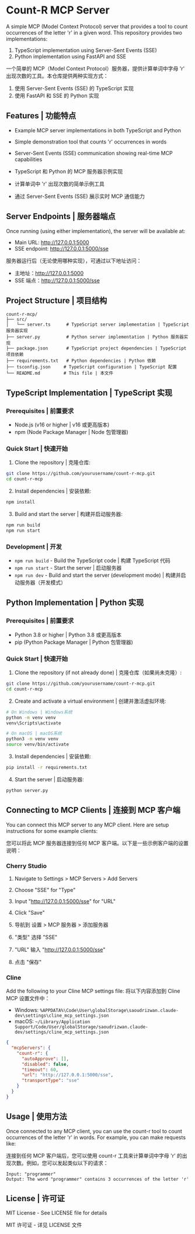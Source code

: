 # Count-R MCP Server

A simple MCP (Model Context Protocol) server that provides a tool to count occurrences of the letter 'r' in a given word. This repository provides two implementations:
1. TypeScript implementation using Server-Sent Events (SSE)
2. Python implementation using FastAPI and SSE

一个简单的 MCP（Model Context Protocol）服务器，提供计算单词中字母 'r' 出现次数的工具。本仓库提供两种实现方式：
1. 使用 Server-Sent Events (SSE) 的 TypeScript 实现
2. 使用 FastAPI 和 SSE 的 Python 实现

## Features | 功能特点

- Example MCP server implementations in both TypeScript and Python
- Simple demonstration tool that counts 'r' occurrences in words
- Server-Sent Events (SSE) communication showing real-time MCP capabilities


- TypeScript 和 Python 的 MCP 服务器示例实现
- 计算单词中 'r' 出现次数的简单示例工具
- 通过 Server-Sent Events (SSE) 展示实时 MCP 通信能力

## Server Endpoints | 服务器端点

Once running (using either implementation), the server will be available at:
- Main URL: http://127.0.0.1:5000
- SSE endpoint: http://127.0.0.1:5000/sse

服务器运行后（无论使用哪种实现），可通过以下地址访问：
- 主地址：http://127.0.0.1:5000
- SSE 端点：http://127.0.0.1:5000/sse

## Project Structure | 项目结构

```
count-r-mcp/
├── src/
│   └── server.ts      # TypeScript server implementation | TypeScript 服务器实现
├── server.py          # Python server implementation | Python 服务器实现
├── package.json       # TypeScript project dependencies | TypeScript 项目依赖
├── requirements.txt   # Python dependencies | Python 依赖
├── tsconfig.json     # TypeScript configuration | TypeScript 配置
└── README.md         # This file | 本文件
```

## TypeScript Implementation | TypeScript 实现

### Prerequisites | 前置要求

- Node.js (v16 or higher | v16 或更高版本)
- npm (Node Package Manager | Node 包管理器)

### Quick Start | 快速开始

1. Clone the repository | 克隆仓库:
```bash
git clone https://github.com/yourusername/count-r-mcp.git
cd count-r-mcp
```

2. Install dependencies | 安装依赖:
```bash
npm install
```

3. Build and start the server | 构建并启动服务器:
```bash
npm run build
npm run start
```

### Development | 开发

- `npm run build` - Build the TypeScript code | 构建 TypeScript 代码
- `npm run start` - Start the server | 启动服务器
- `npm run dev` - Build and start the server (development mode) | 构建并启动服务器（开发模式）

## Python Implementation | Python 实现

### Prerequisites | 前置要求

- Python 3.8 or higher | Python 3.8 或更高版本
- pip (Python Package Manager | Python 包管理器)

### Quick Start | 快速开始

1. Clone the repository (if not already done) | 克隆仓库（如果尚未克隆）:
```bash
git clone https://github.com/yourusername/count-r-mcp.git
cd count-r-mcp
```

2. Create and activate a virtual environment | 创建并激活虚拟环境:
```bash
# On Windows | Windows系统
python -m venv venv
venv\Scripts\activate

# On macOS | macOS系统
python3 -m venv venv
source venv/bin/activate
```

3. Install dependencies | 安装依赖:
```bash
pip install -r requirements.txt
```

4. Start the server | 启动服务器:
```bash
python server.py
```

## Connecting to MCP Clients | 连接到 MCP 客户端

You can connect this MCP server to any MCP client. Here are setup instructions for some example clients:

您可以将此 MCP 服务器连接到任何 MCP 客户端。以下是一些示例客户端的设置说明：

### Cherry Studio

1. Navigate to Settings > MCP Servers > Add Servers
2. Choose "SSE" for "Type"
3. Input "http://127.0.0.1:5000/sse" for "URL"
4. Click "Save"

1. 导航到 设置 > MCP 服务器 > 添加服务器
2. "类型" 选择 "SSE"
3. "URL" 输入 "http://127.0.0.1:5000/sse"
4. 点击 "保存"

### Cline

Add the following to your Cline MCP settings file:
将以下内容添加到 Cline MCP 设置文件中：

- Windows: `%APPDATA%\Code\User\globalStorage\saoudrizwan.claude-dev\settings\cline_mcp_settings.json`
- macOS: `~/Library/Application Support/Code/User/globalStorage/saoudrizwan.claude-dev/settings/cline_mcp_settings.json`

```json
{
  "mcpServers": {
    "count-r": {
      "autoApprove": [],
      "disabled": false,
      "timeout": 60,
      "url": "http://127.0.0.1:5000/sse",
      "transportType": "sse"
    }
  }
}
```

## Usage | 使用方法

Once connected to any MCP client, you can use the count-r tool to count occurrences of the letter 'r' in words. For example, you can make requests like:

连接到任何 MCP 客户端后，您可以使用 count-r 工具来计算单词中字母 'r' 的出现次数。例如，您可以发起类似以下的请求：

```
Input: "programmer"
Output: The word "programmer" contains 3 occurrences of the letter 'r'
```

## License | 许可证

MIT License - See LICENSE file for details

MIT 许可证 - 详见 LICENSE 文件
